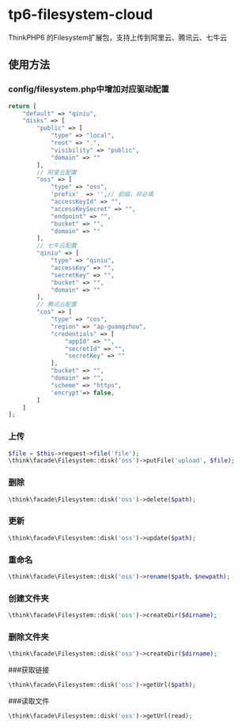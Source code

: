 # tp6-filesystem-cloud
ThinkPHP6 的Filesystem扩展包，支持上传到阿里云、腾讯云、七牛云

## 使用方法

### config/filesystem.php中增加对应驱动配置

```php
return [
    "default" => "qiniu",
    "disks" => [
        "public" => [
            "type" => "local",
            "root" => ".",
            "visibility" => "public",
            "domain" => ""
        ],
        // 阿里云配置
        "oss" => [
            "type" => "oss",
            'prefix'  => '',// 前缀，非必填
            "accessKeyId" => "",
            "accessKeySecret" => "",
            "endpoint" => "",
            "bucket" => "",
            "domain" => ""
        ],
        // 七牛云配置
        "qiniu" => [
            "type" => "qiniu",
            "accessKey" => "",
            "secretKey" => "",
            "bucket" => "",
            "domain" => ""
        ],
        // 腾讯云配置
        "cos" => [
            "type" => "cos",
            "region" => "ap-guangzhou",
            "credentials" => [
                "appId" => "",
                "secretId" => "",
                "secretKey" => ""
            ],
            "bucket" => "",
            "domain" => "",
            "scheme" => "https",
            'encrypt'=> false,
        ]
    ]
];
```
### 上传
```php
$file = $this->request->file('file');
\think\facade\Filesystem::disk('oss')->putFile('upload', $file);
```
### 删除
```php
\think\facade\Filesystem::disk('oss')->delete($path);
```

### 更新
```php
\think\facade\Filesystem::disk('oss')->update($path);
```

### 重命名
```php
\think\facade\Filesystem::disk('oss')->rename($path，$newpath);
```

### 创建文件夹
```php
\think\facade\Filesystem::disk('oss')->createDir($dirname);
```

### 删除文件夹
```php
\think\facade\Filesystem::disk('oss')->createDir($dirname);
```

###获取链接
```php
\think\facade\Filesystem::disk('oss')->getUrl($path);
```

###读取文件
```php
\think\facade\Filesystem::disk('oss')->getUrl(read);
```
